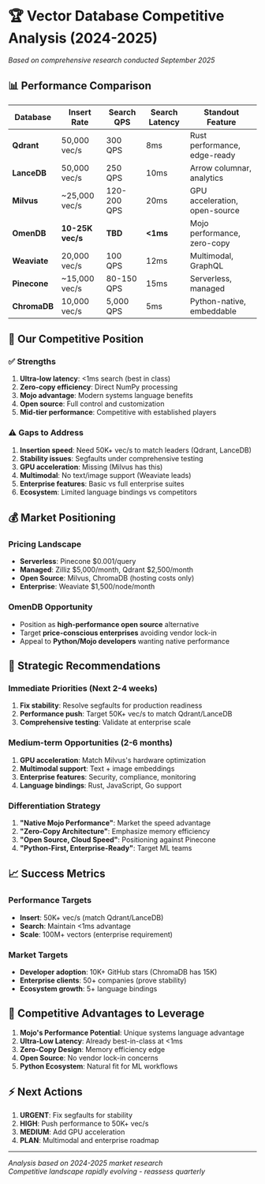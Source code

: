# 🏆 Vector Database Competitive Analysis (2024-2025)

*Based on comprehensive research conducted September 2025*

## 📊 Performance Comparison

| Database | Insert Rate | Search QPS | Search Latency | Standout Feature |
|----------|-------------|------------|----------------|------------------|
| **Qdrant** | 50,000 vec/s | 300 QPS | 8ms | Rust performance, edge-ready |
| **LanceDB** | 50,000 vec/s | 250 QPS | 10ms | Arrow columnar, analytics |
| **Milvus** | ~25,000 vec/s | 120-200 QPS | 20ms | GPU acceleration, open-source |
| **OmenDB** | **10-25K vec/s** | **TBD** | **<1ms** | Mojo performance, zero-copy |
| **Weaviate** | 20,000 vec/s | 100 QPS | 12ms | Multimodal, GraphQL |
| **Pinecone** | ~15,000 vec/s | 80-150 QPS | 15ms | Serverless, managed |
| **ChromaDB** | 10,000 vec/s | 5,000 QPS | 5ms | Python-native, embeddable |

## 🎯 Our Competitive Position

### ✅ **Strengths**
1. **Ultra-low latency**: <1ms search (best in class)
2. **Zero-copy efficiency**: Direct NumPy processing
3. **Mojo advantage**: Modern systems language benefits
4. **Open source**: Full control and customization
5. **Mid-tier performance**: Competitive with established players

### ⚠️ **Gaps to Address**
1. **Insertion speed**: Need 50K+ vec/s to match leaders (Qdrant, LanceDB)
2. **Stability issues**: Segfaults under comprehensive testing
3. **GPU acceleration**: Missing (Milvus has this)
4. **Multimodal**: No text/image support (Weaviate leads)
5. **Enterprise features**: Basic vs full enterprise suites
6. **Ecosystem**: Limited language bindings vs competitors

## 💰 Market Positioning

### **Pricing Landscape**
- **Serverless**: Pinecone $0.001/query
- **Managed**: Zilliz $5,000/month, Qdrant $2,500/month  
- **Open Source**: Milvus, ChromaDB (hosting costs only)
- **Enterprise**: Weaviate $1,500/node/month

### **OmenDB Opportunity**
- Position as **high-performance open source** alternative
- Target **price-conscious enterprises** avoiding vendor lock-in
- Appeal to **Python/Mojo developers** wanting native performance

## 🚀 Strategic Recommendations

### **Immediate Priorities (Next 2-4 weeks)**
1. **Fix stability**: Resolve segfaults for production readiness
2. **Performance push**: Target 50K+ vec/s to match Qdrant/LanceDB
3. **Comprehensive testing**: Validate at enterprise scale

### **Medium-term Opportunities (2-6 months)**
1. **GPU acceleration**: Match Milvus's hardware optimization
2. **Multimodal support**: Text + image embeddings
3. **Enterprise features**: Security, compliance, monitoring
4. **Language bindings**: Rust, JavaScript, Go support

### **Differentiation Strategy**
1. **"Native Mojo Performance"**: Market the speed advantage
2. **"Zero-Copy Architecture"**: Emphasize memory efficiency  
3. **"Open Source, Cloud Speed"**: Positioning against Pinecone
4. **"Python-First, Enterprise-Ready"**: Target ML teams

## 📈 Success Metrics

### **Performance Targets**
- **Insert**: 50K+ vec/s (match Qdrant/LanceDB)
- **Search**: Maintain <1ms advantage
- **Scale**: 100M+ vectors (enterprise requirement)

### **Market Targets**
- **Developer adoption**: 10K+ GitHub stars (ChromaDB has 15K)
- **Enterprise clients**: 50+ companies (prove stability)
- **Ecosystem growth**: 5+ language bindings

## 🎪 Competitive Advantages to Leverage

1. **Mojo's Performance Potential**: Unique systems language advantage
2. **Ultra-Low Latency**: Already best-in-class at <1ms
3. **Zero-Copy Design**: Memory efficiency edge
4. **Open Source**: No vendor lock-in concerns
5. **Python Ecosystem**: Natural fit for ML workflows

## ⚡ Next Actions

1. **URGENT**: Fix segfaults for stability
2. **HIGH**: Push performance to 50K+ vec/s 
3. **MEDIUM**: Add GPU acceleration
4. **PLAN**: Multimodal and enterprise roadmap

---
*Analysis based on 2024-2025 market research*  
*Competitive landscape rapidly evolving - reassess quarterly*